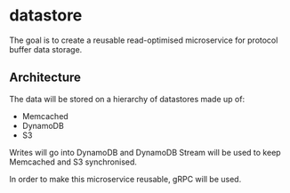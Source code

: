 # datastore

The goal is to create a reusable read-optimised microservice for protocol buffer data storage.

## Architecture

The data will be stored on a hierarchy of datastores made up of:

- Memcached
- DynamoDB
- S3

Writes will go into DynamoDB and DynamoDB Stream will be used to keep Memcached and S3 synchronised.

In order to make this microservice reusable, gRPC will be used.
